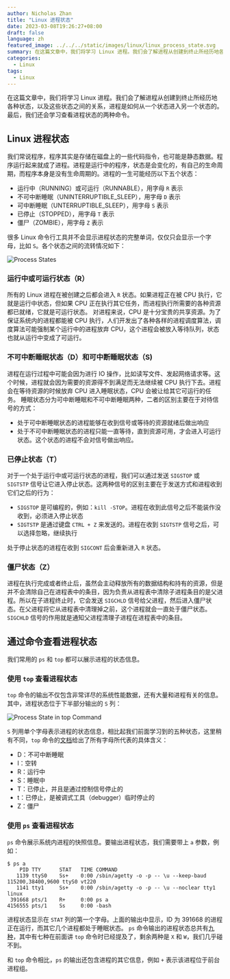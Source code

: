 ```yaml
---
author: Nicholas Zhan
title: "Linux 进程状态"
date: 2023-03-08T19:26:27+08:00
draft: false
language: zh
featured_image: ../../../static/images/linux/linux_process_state.svg
summary: 在这篇文章中，我们将学习 Linux 进程。我们会了解进程从创建到终止所经历地各种状态，以及这些状态之间的关系，进程是如何从一个状态进入另一个状态的。 最后，我们还会学习查看进程状态的两种命令。
categories:
  - Linux
tags:
  - Linux
---
```


在这篇文章中，我们将学习 Linux 进程。我们会了解进程从创建到终止所经历地各种状态，以及这些状态之间的关系，进程是如何从一个状态进入另一个状态的。 最后，我们还会学习查看进程状态的两种命令。


## Linux 进程状态

我们常说程序，程序其实是存储在磁盘上的一些代码指令，也可能是静态数据。程序运行起来就成了进程。进程是运行中的程序，状态是会变化的，有自己的生命周期，而程序本身是没有生命周期的。进程的一生可能经历以下五个状态：
* 运行中（RUNNING）或可运行（RUNNABLE），用字母 `R` 表示
* 不可中断睡眠（UNINTERRUPTIBLE_SLEEP），用字母 `D` 表示
* 可中断睡眠（UNTERRUPTIBLE_SLEEP），用字母 `S` 表示
* 已停止（STOPPED），用字母 `T` 表示
* 僵尸（ZOMBIE），用字母 `Z` 表示

很多 Linux 命令行工具并不会显示进程状态的完整单词，仅仅只会显示一个字母，比如 `S`。各个状态之间的流转情况如下：

![Process States](/images/linux/linux_process_state.svg)

### 运行中或可运行状态（R）

所有的 Linux 进程在被创建之后都会进入 `R` 状态。如果进程正在被 CPU 执行，它就是运行中状态，但如果 CPU 正在执行其它任务，而进程执行所需要的各种资源都已就绪，它就是可运行状态。
对进程来说，CPU 是十分宝贵的共享资源。为了保证系统内的进程都能被 CPU 执行，人们开发出了各种各样的进程调度算法，调度算法可能强制某个运行中的进程放弃 CPU，这个进程会被放入等待队列，状态也就从运行中变成了可运行。

### 不可中断睡眠状态（D）和可中断睡眠状态（S)

进程在运行过程中可能会因为进行 IO 操作，比如读写文件、发起网络请求等。这个时候，进程就会因为需要的资源得不到满足而无法继续被 CPU 执行下去。进程会在等待资源的时候放弃 CPU 进入睡眠状态，CPU 会被让给其它可运行的任务。
睡眠状态分为可中断睡眠和不可中断睡眠两种，二者的区别主要在于对待信号的方式：
* 处于可中断睡眠状态的进程能够在收到信号或等待的资源就绪后做出响应
* 处于不可中断睡眠状态的进程只能一直等待，直到资源可用，才会进入可运行状态。这个状态的进程不会对信号做出响应。


### 已停止状态（T）

对于一个处于运行中或可运行状态的进程，我们可以通过发送 `SIGSTOP` 或 `SIGTSTP` 信号让它进入停止状态。这两种信号的区别主要在于发送方式和进程收到它们之后的行为：
* `SIGSTOP` 是可编程的，例如：`kill -STOP`。进程在收到此信号之后不能装作没收到，必须进入停止状态
* `SIGTSTP` 是通过键盘 `CTRL + Z` 来发送的。进程在收到 `SIGTSTP` 信号之后，可以选择忽略，继续执行

处于停止状态的进程在收到 `SIGCONT` 后会重新进入 `R` 状态。

### 僵尸状态（Z）

进程在执行完成或者终止后，虽然会主动释放所有的数据结构和持有的资源，但是并不会清除自己在进程表中的条目，因为负责从进程表中清除子进程条目的是父进程。所以在子进程终止时，它会发送 `SIGCHLD` 信号给父进程，然后进入僵尸状态。在父进程将它从进程表中清理掉之前，这个进程就会一直处于僵尸状态。`SIGCHLD` 信号的作用就是通知父进程清理子进程在进程表中的条目。

## 通过命令查看进程状态

我们常用的 `ps` 和 `top` 都可以展示进程的状态信息。

### 使用 `top` 查看进程状态

`top` 命令的输出不仅包含非常详尽的系统性能数据，还有大量和进程有关的信息。其中，进程状态位于下半部分输出的 `S` 列：

![Process State in top Command](/images/linux/process_state_in_top.png)

`S` 列用单个字母表示进程的状态信息，相比起我们前面学习到的五种状态，这里稍有不同，`top` 命令的[文档](https://www.man7.org/linux/man-pages/man1/top.1.html)给出了所有字母所代表的具体含义：
* D：不可中断睡眠
* I：空转
* R：运行中
* S：睡眠中
* T：已停止，并且是通过控制信号停止的
* t：已停止，是被调式工具（debugger）临时停止的
* Z：僵尸

### 使用 `ps` 查看进程状态

`ps` 命令展示系统内进程的快照信息。要输出进程状态，我们需要带上 `a` 参数，例如：
```shell
$ ps a
    PID TTY      STAT   TIME COMMAND
   1139 ttyS0    Ss+    0:00 /sbin/agetty -o -p -- \u --keep-baud 115200,38400,9600 ttyS0 vt220
   1141 tty1     Ss+    0:00 /sbin/agetty -o -p -- \u --noclear tty1 linux
 391668 pts/1    R+     0:00 ps a
4156555 pts/1    Ss     0:00 -bash
```

进程状态显示在 `STAT` 列的第一个字母。上面的输出中显示，ID 为 391668 的进程正在运行，而其它几个进程都处于睡眠状态。
`ps` 命令输出的进程状态总共有[九种](https://man7.org/linux/man-pages/man1/ps.1.html#PROCESS_STATE_CODES)，其中有七种在前面讲 `top` 命令时已经提及了，剩余两种是 `X` 和 `W`，我们几乎碰不到。

和 `top` 命令相比，`ps` 的输出还包含进程的其它信息，例如 `+` 表示该进程位于前台进程组。



